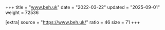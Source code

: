 +++
title = "www.beh.uk"
date = "2022-03-22"
updated = "2025-09-01"
weight = 72536

[extra]
source = "https://www.beh.uk/"
ratio = 46
size = 71
+++
